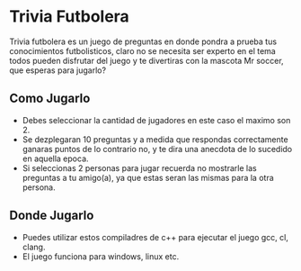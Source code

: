 # Trivia Futbolera
Trivia futbolera es un juego de preguntas en donde pondra a prueba tus conocimientos futbolisticos, claro no se necesita ser experto en el tema todos pueden disfrutar del juego
y te divertiras con la mascota Mr soccer, que esperas para jugarlo?

## Como Jugarlo

- Debes seleccionar la cantidad de jugadores en este caso el maximo son 2.
- Se dezplegaran 10 preguntas y a medida que respondas correctamente ganaras puntos de lo contrario no, y te dira una anecdota de lo sucedido en aquella epoca.
- Si seleccionas 2 personas para jugar recuerda no mostrarle las preguntas a tu amigo(a), ya que estas seran las mismas para la otra persona.

## Donde Jugarlo

- Puedes utilizar estos compiladres de c++ para ejecutar el juego gcc, cl, clang.
- El juego funciona para windows, linux etc.
